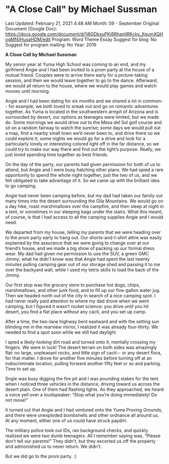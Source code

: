 # "A Close Call" by Michael Sussman

Last Updated: February 21, 2021 4:48 AM
Month: 09 - September
Original Document (Google Doc): https://docs.google.com/document/d/1j6GDkzuPKj8RhanIiRKckv_XqumXQHogMf4IHusaHDM/edit
Program: Word Theme Essay
Suggest for blog: No
Suggest for program mailing: No
Year: 2019

**A Close Call by Michael Sussman**

My senior year at Yuma High School was coming to an end, and my girlfriend Angie and I had been invited to a prom party at the house of a mutual friend. Couples were to arrive there early for a picture-taking session, and then we would leave together to go to the dance. Afterward, we would all return to the house, where we would play games and watch movies until morning.

Angie and I had been dating for six months and we shared a lot in common-- for example, we both loved to sneak out and go on romantic adventures together. As Yuma is located in the southwestern armpit of Arizona and is surrounded by desert, our options as teenages were limited, but we made do. Some mornings we would drive out to the Mesa del Sol golf course and sit on a random fairway to watch the sunrise; some days we would pull out a map, find a nearby small town we’d never been to, and drive there so we could explore it; some nights we would go for a drive and look for a particularly lonely or interesting colored light off in the far distance, so we could try to make our way there and find out the light’s purpose. Really, we just loved spending time together as best friends.

On the day of the party, our parents had given permission for both of us to attend, but Angie and I were busy hatching other plans. We had spied a rare opportunity to spend the whole night together, just the two of us, and we felt obligated to take advantage of it. So we came up with the brilliant idea to go camping.

Angie had never been camping before, but my dad had taken our family out many times into the desert surrounding the Gila Mountains. We would go on a day hike, roast marshmallows over the campfire, and then sleep at night in a tent, or sometimes in our sleeping bags under the stairs. What this meant, of course, is that I had access to all the camping supplies Angie and I would need.

We departed from my house, telling my parents that we were heading over to the prom party early to hang out. Our shorts-and-t-shirt attire was easily explained by the assurance that we were going to change over at our friend’s house, and we made a big show of packing up our formal dress wear. My dad had given me permission to use the SUV, a green GMC Jimmy; what he didn't know was that Angie had spent the last twenty minutes pulling camping gear out of our storage shed and passing it to me over the backyard wall, while I used my tetris skills to load the back of the Jimmy.

Our first stop was the grocery store to purchase hot dogs, chips, marshmallows, and other junk food, and to fill up our five-gallon water jug. Then we headed north out of the city in search of a nice camping spot. I had never really paid attention to where my dad drove when we went camping, but I figured it wasn’t rocket science: you drive until you hit desert, you find a flat place without any cacti, and you set up camp.

After a time, the two-lane highway bent eastward and with the setting sun blinding me in the rearview mirror, I realized it was already four-thirty. We needed to find a spot soon while we still had daylight.

I spied a likely-looking dirt road and turned onto it, mentally crossing my fingers. We were in luck! The desert terrain on both sides was amazingly flat: no large, unpleasant rocks, and little sign of cacti-- or any desert flora, for that matter. I drove for another five minutes before turning off at an indiscriminate location, pulling forward another fifty feet or so and parking. Time to set up.

Sngie was busy digging the fire pit and I was pounding stakes for the tent when I noticed three vehicles in the distance, driving toward us across the desert plain. One of them had flashing lights. As they approached, we heard a voice yell over a loudspeaker: “Stop what you’re doing immediately! Do not move!”

It turned out that Angie and I had ventured onto the Yuma Proving Grounds, and there were unexploded bombshells and other ordnance all around us. At any moment, either one of us could have struck paydirt.

The military police took out IDs, ran background checks, and quickly realized we were two dumb teenagers. All I remember saying was, “Please don’t tell our parents!” They didn’t, but they escorted us off the property and admonished us to never return. We didn’t.

But we did go to the prom party. :)